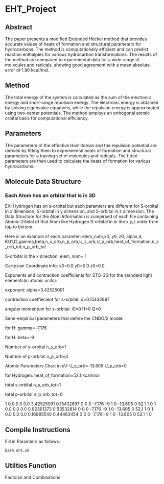 # EHT_Project

## Abstract 
The paper presents a modified Extended Hückel method that provides accurate values of heats of formation and structural parameters for hydrocarbons. The method is computationally efficient and can predict reaction enthalpies for various hydrocarbon transformations. The results of the method are compared to experimental data for a wide range of molecules and radicals, showing good agreement with a mean absolute error of 1.90 kcal/mol.

## Method
The total energy of the system is calculated as the sum of the electronic energy and short-range repulsion energy. The electronic energy is obtained by solving eigenvalue equations, while the repulsion energy is approximated using two-center potentials. The method employs an orthogonal atomic orbital basis for computational efficiency.

## Parameters

The parameters of the effective Hamiltonian and the repulsion potential are derived by fitting them to experimental heats of formation and structural parameters for a training set of molecules and radicals. The fitted parameters are then used to calculate the heats of formation for various hydrocarbons.

## Molecule Data Structure 
### Each Atom has an orbital that is in 3D 
EX: Hydrogen has on s-orbital but each paramters are different for S-orbital in x dimension, S-orbital in y dimension, and S-orbital in z dimension: 
The Data Structure for the Atom Information is compirsed of each file containing Atomic Orbital of that Atom like Hydrogen S-orbital in in the x,y,z order from top to bottom. 

Here is an example of each paramter: 
elem_num,x0, y0, z0, alpha,d, l0,l1,l2,gamma,beta,n_s_orb,n_p_orb,U_s_orb,U_p_orb,heat_of_formation,n_s_orb_tot,n_p_orb_tot

S-orbital in the x direction: 
elem_num= 1

Cartesian Coordinate info: 
x0=0.0
y0=0.0 
z0=0.0 

Exponents and contraction coefficients for STO-3G for the standard light elements(in atomic units):

exponent:
alpha=3.42525091 

contraction coeffiecient for s-orbital:
d=0.15432897

angular momentum for s-orbital:
l0=0
l1=0
l2=0

Semi-empirical parameters that define the CNDO/2 model:

for H:
gamma=-7.176

for H:
beta=-9

Number of s-orbital
n_s_orb=1

Number of p-orbital
n_p_orb=0

Atomic Parameters Chart in eV:
U_s_orb=-13.605
U_p_orb=0

for Hydrogen: 
heat_of_formation=52.1 kcal/mol 

total s-orbital
n_s_orb_tot=1

total p-orbital
n_p_orb_tot=0


1 0.0 0.0 0.0 3.42525091 0.15432897 0 0 0 -7.176 -9 1 0 -13.605 0 52.1 1 0 
1 0.0 0.0 0.0 0.62391373 0.53532814 0 0 0 -7.176 -9 1 0 -13.605 0 52.1 1 0
1 0.0 0.0 0.0 0.16885540 0.44463454 0 0 0 -7.176 -9 1 0 -13.605 0 52.1 1 0


## Compile Instructions
Fill in Paramters as follows: 
```
bash eht.sh 
```

## Utilties Function 
Factorial and Combinations 
